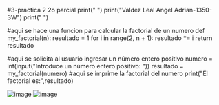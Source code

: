 #3-practica 2 2o parcial
print(" ")
print("Valdez Leal Angel Adrian-1350-3W")
print(" ")

#aqui se hace una funcion para calcular la factorial de un numero
def my_factorial(n):
    resultado = 1
    for i in range(2, n + 1):
        resultado *= i
    return resultado

#aqui se solicita al usuario ingresar un número entero positivo
numero = int(input("Introduce un número entero positivo: "))
resultado = my_factorial(numero)
#aqui se imprime la factorial del numero
print("El factorial es:",resultado)

![image](https://github.com/user-attachments/assets/44ff9b9c-61f7-4f44-ba99-4394429e0bc4)
![image](https://github.com/user-attachments/assets/c3af3efe-225f-490b-93bd-68c888fa936a)

